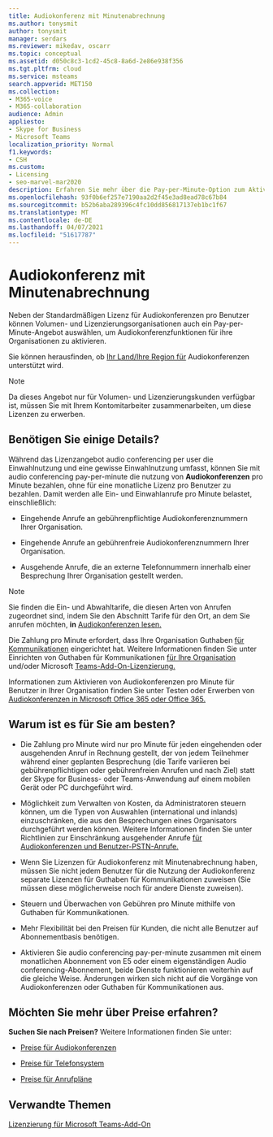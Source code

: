 ```yaml
---
title: Audiokonferenz mit Minutenabrechnung
ms.author: tonysmit
author: tonysmit
manager: serdars
ms.reviewer: mikedav, oscarr
ms.topic: conceptual
ms.assetid: d050c8c3-1cd2-45c8-8a6d-2e86e938f356
ms.tgt.pltfrm: cloud
ms.service: msteams
search.appverid: MET150
ms.collection:
- M365-voice
- M365-collaboration
audience: Admin
appliesto:
- Skype for Business
- Microsoft Teams
localization_priority: Normal
f1.keywords:
- CSH
ms.custom:
- Licensing
- seo-marvel-mar2020
description: Erfahren Sie mehr über die Pay-per-Minute-Option zum Aktivieren von Audiokonferenzfunktionen für Organisationen, die die Microsoft-Volumenlizenzierung verwenden.
ms.openlocfilehash: 93f0b6ef257e7190aa2d2f45e3ad8ead78c67b84
ms.sourcegitcommit: b52b6aba289396c4fc10dd856817137eb1bc1f67
ms.translationtype: MT
ms.contentlocale: de-DE
ms.lasthandoff: 04/07/2021
ms.locfileid: "51617787"
---
```

# <a name="audio-conferencing-pay-per-minute"></a>Audiokonferenz mit Minutenabrechnung

Neben der Standardmäßigen Lizenz für Audiokonferenzen pro Benutzer können Volumen- und Lizenzierungsorganisationen auch ein Pay-per-Minute-Angebot auswählen, um Audiokonferenzfunktionen für ihre Organisationen zu aktivieren.
  

Sie können herausfinden, ob [Ihr Land/Ihre Region für](country-and-region-availability-for-audio-conferencing-and-calling-plans/country-and-region-availability-for-audio-conferencing-and-calling-plans.md) Audiokonferenzen unterstützt wird.

  
> [!NOTE]
> Da dieses Angebot nur für Volumen- und Lizenzierungskunden verfügbar ist, müssen Sie mit Ihrem Kontomitarbeiter zusammenarbeiten, um diese Lizenzen zu erwerben. 
  
## <a name="need-some-details"></a>Benötigen Sie einige Details?

Während das Lizenzangebot audio conferencing per user die Einwahlnutzung und eine gewisse Einwahlnutzung umfasst, können Sie mit audio conferencing pay-per-minute die nutzung von **Audiokonferenzen** pro Minute bezahlen, ohne für eine monatliche Lizenz pro Benutzer zu bezahlen. Damit werden alle Ein- und Einwahlanrufe pro Minute belastet, einschließlich:
  
- Eingehende Anrufe an gebührenpflichtige Audiokonferenznummern Ihrer Organisation.
    
- Eingehende Anrufe an gebührenfreie Audiokonferenznummern Ihrer Organisation.
    
- Ausgehende Anrufe, die an externe Telefonnummern innerhalb einer Besprechung Ihrer Organisation gestellt werden.
    
> [!NOTE]
> Sie finden die Ein- und Abwahltarife, die diesen Arten von Anrufen zugeordnet sind, indem Sie den Abschnitt Tarife für den Ort, an dem Sie anrufen möchten, **in** [Audiokonferenzen lesen.](https://products.office.com/microsoft-teams/online-meeting-solutions#Rates)
  
  
Die Zahlung pro Minute erfordert, dass Ihre Organisation Guthaben [für Kommunikationen](what-are-communications-credits.md) eingerichtet hat. Weitere Informationen finden Sie unter Einrichten von Guthaben für Kommunikationen [für Ihre Organisation](set-up-communications-credits-for-your-organization.md) und/oder Microsoft [Teams-Add-On-Lizenzierung.](https://docs.microsoft.com/microsoftteams/teams-add-on-licensing/microsoft-teams-add-on-licensing)

  
Informationen zum Aktivieren von Audiokonferenzen pro Minute für Benutzer in Ihrer Organisation finden Sie unter Testen oder Erwerben von [Audiokonferenzen in Microsoft Office 365 oder Office 365.](try-or-purchase-audio-conferencing-in-office-365-for-teams.md)

## <a name="why-is-it-best-for-you"></a>Warum ist es für Sie am besten?

- Die Zahlung pro Minute wird nur pro Minute für jeden eingehenden oder ausgehenden Anruf in Rechnung gestellt, der von jedem Teilnehmer während einer geplanten Besprechung (die Tarife variieren bei gebührenpflichtigen oder gebührenfreien Anrufen und nach Ziel) statt der Skype for Business- oder Teams-Anwendung auf einem mobilen Gerät oder PC durchgeführt wird.

- Möglichkeit zum Verwalten von Kosten, da Administratoren steuern können, um die Typen von Auswahlen (international und inlands) einzuschränken, die aus den Besprechungen eines Organisators durchgeführt werden können. Weitere Informationen finden Sie unter Richtlinien zur Einschränkung ausgehender Anrufe [für Audiokonferenzen und Benutzer-PSTN-Anrufe.](./outbound-calling-restriction-policies.md)

- Wenn Sie Lizenzen für Audiokonferenz mit Minutenabrechnung haben, müssen Sie nicht jedem Benutzer für die Nutzung der Audiokonferenz separate Lizenzen für Guthaben für Kommunikationen zuweisen (Sie müssen diese möglicherweise noch für andere Dienste zuweisen).

- Steuern und Überwachen von Gebühren pro Minute mithilfe von Guthaben für Kommunikationen.

- Mehr Flexibilität bei den Preisen für Kunden, die nicht alle Benutzer auf Abonnementbasis benötigen. 

- Aktivieren Sie audio conferencing pay-per-minute zusammen mit einem monatlichen Abonnement von E5 oder einem eigenständigen Audio conferencing-Abonnement, beide Dienste funktionieren weiterhin auf die gleiche Weise. Änderungen wirken sich nicht auf die Vorgänge von Audiokonferenzen oder Guthaben für Kommunikationen aus.
  
## <a name="want-to-find-out-more-about-pricing"></a>Möchten Sie mehr über Preise erfahren?

 **Suchen Sie nach Preisen?** Weitere Informationen finden Sie unter:

- [Preise für Audiokonferenzen](https://www.microsoft.com/microsoft-teams/audio-conferencing)
    
- [Preise für Telefonsystem](https://www.microsoft.com/microsoft-teams/voice-calling )
    
- [Preise für Anrufpläne](https://www.microsoft.com/microsoft-teams/voice-calling)
    
## <a name="related-topics"></a>Verwandte Themen
  
[Lizenzierung für Microsoft Teams-Add-On](./teams-add-on-licensing/microsoft-teams-add-on-licensing.md)
  
  

